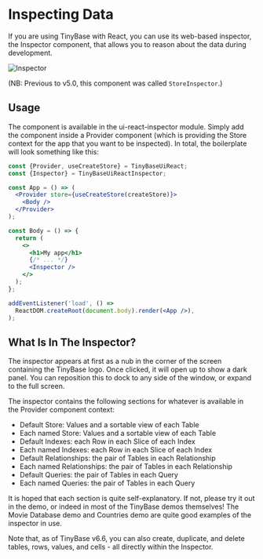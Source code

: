 # Inspecting Data

If you are using TinyBase with React, you can use its web-based inspector, the
Inspector component, that allows you to reason about the data during
development.

![Inspector](/store-inspector.webp 'Inspector')

(NB: Previous to v5.0, this component was called `StoreInspector`.)

## Usage

The component is available in the ui-react-inspector module. Simply add the
component inside a Provider component (which is providing the Store context for
the app that you want to be inspected). In total, the boilerplate will look
something like this:

```jsx yolo
const {Provider, useCreateStore} = TinyBaseUiReact;
const {Inspector} = TinyBaseUiReactInspector;

const App = () => (
  <Provider store={useCreateStore(createStore)}>
    <Body />
  </Provider>
);

const Body = () => {
  return (
    <>
      <h1>My app</h1>
      {/* ... */}
      <Inspector />
    </>
  );
};

addEventListener('load', () =>
  ReactDOM.createRoot(document.body).render(<App />),
);
```

## What Is In The Inspector?

The inspector appears at first as a nub in the corner of the screen containing
the TinyBase logo. Once clicked, it will open up to show a dark panel. You can
reposition this to dock to any side of the window, or expand to the full screen.

The inspector contains the following sections for whatever is available in the
Provider component context:

- Default Store: Values and a sortable view of each Table
- Each named Store: Values and a sortable view of each Table
- Default Indexes: each Row in each Slice of each Index
- Each named Indexes: each Row in each Slice of each Index
- Default Relationships: the pair of Tables in each Relationship
- Each named Relationships: the pair of Tables in each Relationship
- Default Queries: the pair of Tables in each Query
- Each named Queries: the pair of Tables in each Query

It is hoped that each section is quite self-explanatory. If not, please try it
out in the <Inspector /> demo, or indeed in most of the TinyBase demos
themselves! The Movie Database demo and Countries demo are quite good examples
of the inspector in use.

Note that, as of TinyBase v6.6, you can also create, duplicate, and delete
tables, rows, values, and cells - all directly within the Inspector.
